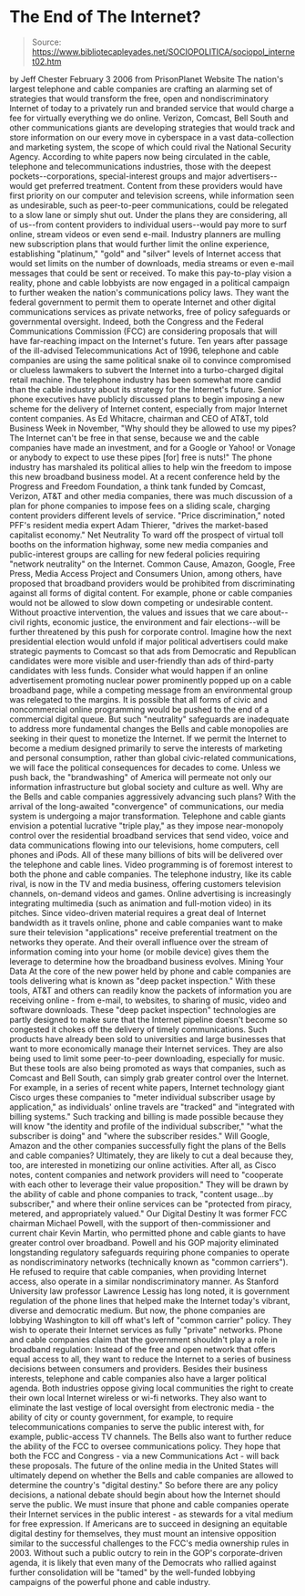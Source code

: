 # The End of The Internet?

> Source: https://www.bibliotecapleyades.net/SOCIOPOLITICA/sociopol_internet02.htm

by Jeff Chester
February 3 2006
from
PrisonPlanet Website
The nation's largest telephone and cable companies are crafting an alarming
set of strategies that would transform the free, open and nondiscriminatory
Internet of today to a privately run and branded service that would charge a
fee for virtually everything we do online.
Verizon, Comcast, Bell South and other communications
giants are developing strategies that would track and store information on
our every move in cyberspace in a vast data-collection and marketing system,
the scope of which could rival the National Security Agency.
According to white papers now being circulated in the cable, telephone and
telecommunications industries, those with the deepest pockets--corporations,
special-interest groups and major advertisers--would get preferred
treatment.
Content from these providers would have first
priority on our computer and television screens, while information seen as
undesirable, such as peer-to-peer communications, could be relegated to a
slow lane or simply shut out.
Under the plans they are considering, all of us--from content providers to
individual users--would pay more to surf online, stream videos or even send
e-mail. Industry planners are mulling new subscription plans that would
further limit the online experience, establishing "platinum," "gold" and
"silver" levels of Internet access that would set limits on the number of
downloads, media streams or even e-mail messages that could be sent or
received.
To make this pay-to-play vision a reality, phone and cable lobbyists are now
engaged in a political campaign to further weaken the nation's
communications policy laws. They want the federal government to permit them
to operate Internet and other digital communications services as private
networks, free of policy safeguards or governmental oversight. Indeed, both
the Congress and the Federal Communications Commission (FCC)
are considering proposals that will have far-reaching impact on the
Internet's future.
Ten years after passage of the ill-advised
Telecommunications Act of 1996, telephone and cable companies are using the
same political snake oil to convince compromised or clueless lawmakers to
subvert the Internet into a turbo-charged digital retail machine.
The telephone industry has been somewhat more candid than the cable industry
about its strategy for the Internet's future. Senior phone executives have
publicly discussed plans to begin imposing a new scheme for the delivery of
Internet content, especially from major Internet content companies.
As Ed Whitacre, chairman and CEO of AT&T,
told Business Week in November,
"Why should they be allowed to use my pipes?
The Internet can't be free in that sense, because we and the cable
companies have made an investment, and for a Google or Yahoo! or Vonage
or anybody to expect to use these pipes [for] free is nuts!"
The phone industry has marshaled its political
allies to help win the freedom to impose this new broadband business model.
At a recent conference held by the Progress
and Freedom Foundation, a think tank funded by Comcast, Verizon, AT&T
and other media companies, there was much discussion of a plan for phone
companies to impose fees on a sliding scale, charging content providers
different levels of service.
"Price discrimination," noted PFF's resident
media expert Adam Thierer, "drives the market-based capitalist economy."
Net Neutrality
To ward off the prospect of virtual toll booths on the information highway,
some new media companies and public-interest groups are calling for new
federal policies requiring "network neutrality" on the Internet.
Common Cause, Amazon, Google, Free Press, Media
Access Project and Consumers Union, among others, have proposed that
broadband providers would be prohibited from discriminating against all
forms of digital content. For example, phone or cable companies would not be
allowed to slow down competing or undesirable content.
Without proactive intervention, the values and issues that we care
about--civil rights, economic justice, the environment and fair
elections--will be further threatened by this push for corporate control.
Imagine how the next presidential election would unfold if major political
advertisers could make strategic payments to Comcast so that ads from
Democratic and Republican candidates were more visible and user-friendly
than ads of third-party candidates with less funds.
Consider what would happen if an online
advertisement promoting nuclear power prominently popped up on a cable
broadband page, while a competing message from an environmental group was
relegated to the margins. It is possible that all forms of civic and
noncommercial online programming would be pushed to the end of a commercial
digital queue.
But such "neutrality" safeguards are inadequate to address more fundamental
changes the Bells and cable monopolies are seeking in their quest to
monetize the Internet. If we permit the Internet to become a medium designed
primarily to serve the interests of marketing and personal consumption,
rather than global civic-related communications, we will face the political
consequences for decades to come. Unless we push back, the "brandwashing" of
America will permeate not only our information infrastructure but global
society and culture as well.
Why are the Bells and cable companies aggressively advancing such plans?
With the arrival of the long-awaited
"convergence" of communications, our media system is undergoing a major
transformation. Telephone and cable giants envision a potential lucrative
"triple play," as they impose near-monopoly control over the residential
broadband services that send video, voice and data communications flowing
into our televisions, home computers, cell phones and iPods. All of these
many billions of bits will be delivered over the telephone and cable lines.
Video programming is of foremost interest to both the phone and cable
companies. The telephone industry, like its cable rival, is now in the TV
and media business, offering customers television channels, on-demand videos
and games.
Online advertising is increasingly integrating
multimedia (such as animation and full-motion video) in its pitches. Since
video-driven material requires a great deal of Internet bandwidth as it
travels online, phone and cable companies want to make sure their television
"applications" receive preferential treatment on the networks they operate.
And their overall influence over the stream of
information coming into your home (or mobile device) gives them the leverage
to determine how the broadband business evolves.
Mining Your Data
At the core of the new power held by phone and cable companies are tools
delivering what is known as "deep packet inspection." With these tools, AT&T
and others can readily know the packets of information you are receiving
online - from e-mail, to websites, to sharing of music, video and software
downloads.
These "deep packet inspection" technologies are
partly designed to make sure that the Internet pipeline doesn't become so
congested it chokes off the delivery of timely communications. Such products
have already been sold to universities and large businesses that want to
more economically manage their Internet services. They are also being used
to limit some peer-to-peer downloading, especially for music.
But these tools are also being promoted as ways that companies, such as
Comcast and Bell South, can simply grab greater control over the Internet.
For example, in a series of recent white papers, Internet technology giant
Cisco urges these companies to "meter individual subscriber usage by
application," as individuals' online travels are "tracked" and "integrated
with billing systems."
Such tracking and billing is made possible
because they will know "the identity and profile of the individual
subscriber," "what the subscriber is doing" and "where the subscriber
resides."
Will Google, Amazon and the other companies
successfully fight the plans of the Bells and cable companies? Ultimately,
they are likely to cut a deal because they, too, are interested in
monetizing our online activities. After all, as Cisco notes, content
companies and network providers will need to "cooperate with each other to
leverage their value proposition."
They will be drawn by the ability of cable and
phone companies to track,
"content usage...by subscriber," and where
their online services can be "protected from piracy, metered, and
appropriately valued."
Our Digital Destiny
It was former FCC chairman Michael Powell, with the support of
then-commissioner and current chair Kevin Martin, who permitted phone
and cable giants to have greater control over broadband. Powell and his GOP
majority eliminated longstanding regulatory safeguards requiring phone
companies to operate as nondiscriminatory networks (technically known as
"common carriers").
He refused to require that cable companies, when
providing Internet access, also operate in a similar nondiscriminatory
manner. As Stanford University law professor Lawrence Lessig has long
noted, it is government regulation of the phone lines that helped make the
Internet today's vibrant, diverse and democratic medium.
But now, the phone companies are lobbying Washington to kill off what's left
of "common carrier" policy. They wish to operate their Internet services as
fully "private" networks. Phone and cable companies claim that the
government shouldn't play a role in broadband regulation: Instead of the
free and open network that offers equal access to all, they want to reduce
the Internet to a series of business decisions between consumers and
providers.
Besides their business interests, telephone and cable companies also have a
larger political agenda. Both industries oppose giving local communities the
right to create their own local Internet wireless or wi-fi networks.
They also want to eliminate the last vestige of
local oversight from electronic media - the ability of city or county
government, for example, to require telecommunications companies to serve
the public interest with, for example, public-access TV channels. The Bells
also want to further reduce the ability of the FCC to oversee communications
policy.
They hope that both the FCC and Congress - via a
new Communications Act - will back these proposals.
The future of the online media in the United States will ultimately depend
on whether the Bells and cable companies are allowed to determine the
country's "digital destiny." So before there are any policy decisions, a
national debate should begin about how the Internet should serve the public.
We must insure that phone and cable companies operate their Internet
services in the public interest - as stewards for a vital medium for free
expression.
If Americans are to succeed in designing an equitable digital destiny for
themselves, they must mount an intensive opposition similar to the
successful challenges to the FCC's media ownership rules in 2003.
Without such a public outcry to rein in the
GOP's corporate-driven agenda, it is likely that even many of the Democrats
who rallied against further consolidation will be "tamed" by the well-funded
lobbying campaigns of the powerful phone and cable industry.
